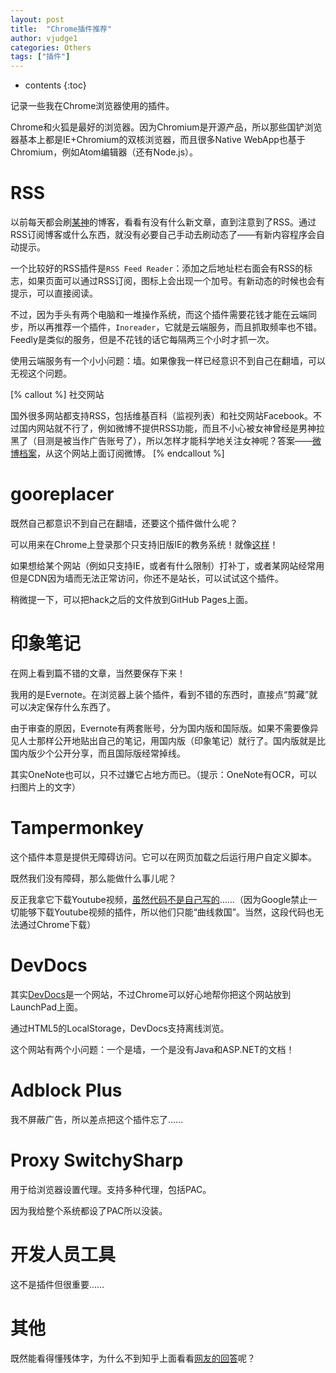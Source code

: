 ```yaml
---
layout: post
title:  "Chrome插件推荐"
author: vjudge1
categories: Others
tags: ["插件"]
---
```

* contents
{:toc}

记录一些我在Chrome浏览器使用的插件。

Chrome和火狐是最好的浏览器。因为Chromium是开源产品，所以那些国铲浏览器基本上都是IE+Chromium的双核浏览器，而且很多Native WebApp也基于Chromium，例如Atom编辑器（还有Node.js）。





# RSS

以前每天都会刷[某神](http://www.lihuanyu.com)的博客，看看有没有什么新文章，直到注意到了RSS。通过RSS订阅博客或什么东西，就没有必要自己手动去刷动态了——有新内容程序会自动提示。

一个比较好的RSS插件是`RSS Feed Reader`：添加之后地址栏右面会有RSS的标志，如果页面可以通过RSS订阅，图标上会出现一个加号。有新动态的时候也会有提示，可以直接阅读。

不过，因为手头有两个电脑和一堆操作系统，而这个插件需要花钱才能在云端同步，所以再推荐一个插件，`Inoreader`，它就是云端服务，而且抓取频率也不错。Feedly是类似的服务，但是不花钱的话它每隔两三个小时才抓一次。

使用云端服务有一个小小问题：墙。如果像我一样已经意识不到自己在翻墙，可以无视这个问题。

[% callout %]
社交网站

国外很多网站都支持RSS，包括维基百科（监视列表）和社交网站Facebook。不过国内网站就不行了，例如微博不提供RSS功能，而且不小心被女神<span class="blackout">曾经是男神</span>拉黑了（目测是被当作广告账号了），所以怎样才能科学地关注女神呢？答案——[微博档案](http://sinacn.weibodangan.com/)，从这个网站上面订阅微博。
[% endcallout %]

# gooreplacer

既然自己都意识不到自己在翻墙，还要这个插件做什么呢？

可以用来在Chrome上登录那个只支持旧版IE的教务系统！就像[这样](/2015/05/29/let-jiao-wu-xi-tong-support-linux.html)！

如果想给某个网站（例如只支持IE，或者有什么限制）打补丁，或者某网站经常用但是CDN因为墙而无法正常访问，你还不是站长，可以试试这个插件。

稍微提一下，可以把hack之后的文件放到GitHub Pages上面。

# 印象笔记

在网上看到篇不错的文章，当然要保存下来！

我用的是Evernote。在浏览器上装个插件，看到不错的东西时，直接点“剪藏”就可以决定保存什么东西了。

由于审查的原因，Evernote有两套账号，分为国内版和国际版。如果不需要像异见人士那样公开地贴出自己的笔记，用国内版（印象笔记）就行了。国内版就是比国内版少个公开分享，而且国际版经常掉线。

其实OneNote也可以，只不过嫌它占地方而已。（提示：OneNote有OCR，可以扫图片上的文字）

# Tampermonkey

这个插件本意是提供无障碍访问。它可以在网页加载之后运行用户自定义脚本。

既然我们没有障碍，那么能做什么事儿呢？

反正我拿它下载Youtube视频，[虽然代码不是自己写的](https://sf-addon.com/helper/chrome/helper.user.js?ts=1453720999)……（因为Google禁止一切能够下载Youtube视频的插件，所以他们只能“曲线救国”。当然，这段代码也无法通过Chrome下载）

# DevDocs

其实[DevDocs](http://devdocs.io)是一个网站，不过Chrome可以好心地帮你把这个网站放到LaunchPad上面。

通过HTML5的LocalStorage，DevDocs支持离线浏览。

这个网站有两个小问题：一个是墙，一个是没有Java和ASP.NET的文档！

# Adblock Plus

我不屏蔽广告，所以差点把这个插件忘了……

# Proxy SwitchySharp

用于给浏览器设置代理。支持多种代理，包括PAC。

因为我给整个系统都设了PAC所以没装。

# 开发人员工具

这不是插件但很重要……

# 其他

既然能看得懂残体字，为什么不到知乎上面看看[网友的回答](https://www.zhihu.com/question/19594682)呢？
